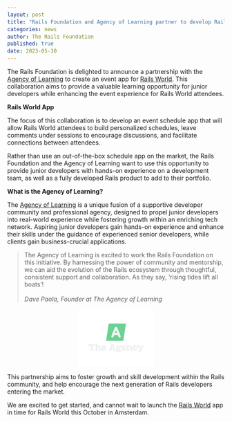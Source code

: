 ```yaml
---
layout: post
title: "Rails Foundation and Agency of Learning partner to develop Rails World app"
categories: news
author: The Rails Foundation
published: true
date: 2023-05-30
---
```


The Rails Foundation is delighted to announce a partnership with the <a href="https://agencyoflearning.com/">Agency of Learning</a> to create an event app for [Rails World](/world). This collaboration aims to provide a valuable learning opportunity for junior developers while enhancing the event experience for Rails World attendees.

__Rails World App__

The focus of this collaboration is to develop an event schedule app that will allow Rails World attendees to build personalized schedules, leave comments under sessions to encourage discussions, and facilitate connections between attendees. 

Rather than use an out-of-the-box schedule app on the market, the Rails Foundation and the Agency of Learning want to use this opportunity to provide junior developers with hands-on experience on a development team, as well as a fully developed Rails product to add to their portfolio.

__What is the Agency of Learning?__

The <a href="https://agencyoflearning.com/">Agency of Learning</a> is a unique fusion of a supportive developer community and professional agency, designed to propel junior developers into real-world experience while fostering growth within an enriching tech network. Aspiring junior developers gain hands-on experience and enhance their skills under the guidance of experienced senior developers, while clients gain business-crucial applications.

>The Agency of Learning is excited to work the Rails Foundation on this initiative. By harnessing the power of community and mentorship, we can aid the evolution of the Rails ecosystem through thoughtful, consistent support and collaboration. As they say, ‘rising tides lift all boats’!
><br><br>*Dave Paola, Founder at The Agency of Learning*
>
<p style="text-align: center; margin-top: 10px"><img src="/assets/images/logo-agency-of-learning.png" style="width: 35%"></p>

This partnership aims to foster growth and skill development within the Rails community, and help encourage the next generation of Rails developers entering the market. 

We are excited to get started, and cannot wait to launch the [Rails World](/world) app in time for Rails World this October in Amsterdam. 


